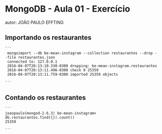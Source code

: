 
# MongoDB - Aula 01 - Exercício
autor: JOÃO PAULO EFFTING

## Importando os restaurantes

    ```
     mongoimport --db be-mean-instagram --collection restaurantes --drop --file restaurantes.json 
     connected to: 127.0.0.1
     2016-04-07T20:13:10.330-0300 dropping: be-mean-instagram.restaurantes
     2016-04-07T20:13:11.496-0300 check 9 25359
     2016-04-07T20:13:11.759-0300 imported 25359 objects

    ```

## Contando os restaurantes

    ```
    joaopaulo(mongod-2.6.3) be-mean-instagram> db.restaurantes.find({}).count()
    25359

    ```